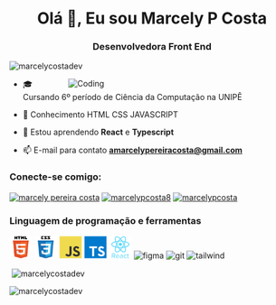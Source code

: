 <h1 align="center">Olá 👋, Eu sou Marcely P Costa</h1>
<h3 align="center">Desenvolvedora Front End</h3>

<p align="left"> <img src="https://komarev.com/ghpvc/?username=marcelycostadev&label=Profile%20views&color=0e75b6&style=flat" alt="marcelycostadev" /> </p>

<img
      align="right"
      src="https://miro.medium.com/v2/resize:fit:828/format:webp/1*jcFRMD3bvm2zvGUH1oMGCw.png"
      alt="Coding"
      width="400"
  />

- 🎓 Cursando 6º período de Ciência da Computação na UNIPÊ

- 🧠 Conhecimento HTML  CSS  JAVASCRIPT  

- 🌱 Estou aprendendo **React** e **Typescript**

- 📫 E-mail para contato **amarcelypereiracosta@gmail.com**


<h3 align="left">Conecte-se comigo:</h3>
<p align="left">
  <a href="https://linkedin.com/in/marcely-pereira-costa-404b19239/" target="blank"
    ><img
      align="center"
      src="https://raw.githubusercontent.com/rahuldkjain/github-profile-readme-generator/master/src/images/icons/Social/linked-in-alt.svg"
      alt="marcely pereira costa"
      height="30"
      width="40"
  /></a>
  <a href="https://instagram.com/marcelypcosta8" target="blank"
    ><img
      align="center"
      src="https://raw.githubusercontent.com/rahuldkjain/github-profile-readme-generator/master/src/images/icons/Social/instagram.svg"
      alt="marcelypcosta8"
      height="30"
      width="40"
  /></a>
  <a href="https://discord.gg/marcelypcosta" target="blank"
    ><img
      align="center"
      src="https://raw.githubusercontent.com/rahuldkjain/github-profile-readme-generator/master/src/images/icons/Social/discord.svg"
      alt="marcelypcosta"
      height="30"
      width="40"
  /></a>
</p>

<h3 align="left">Linguagem de programação e ferramentas</h3>
<p align="left">
    <img
      src="https://raw.githubusercontent.com/devicons/devicon/master/icons/html5/html5-original-wordmark.svg"
      alt="html5"
      width="40"
      height="40"
    />
    <img
      src="https://raw.githubusercontent.com/devicons/devicon/master/icons/css3/css3-original-wordmark.svg"
      alt="css3"
      width="40"
      height="40"
    />
    <img
      src="https://raw.githubusercontent.com/devicons/devicon/master/icons/javascript/javascript-original.svg"
      alt="javascript"
      width="40"
      height="40"
    />
    <img
      src="https://raw.githubusercontent.com/devicons/devicon/master/icons/typescript/typescript-original.svg"
      alt="typescript"
      width="40"
      height="40"
    />
    <img
      src="https://raw.githubusercontent.com/devicons/devicon/master/icons/react/react-original-wordmark.svg"
      alt="react"
      width="40"
      height="40"
    />
    <img
      src="https://www.vectorlogo.zone/logos/figma/figma-icon.svg"
      alt="figma"
      width="40"
      height="40"
    />
    <img
      src="https://www.vectorlogo.zone/logos/git-scm/git-scm-icon.svg"
      alt="git"
      width="40"
      height="40"
    />
    <img
      src="https://www.vectorlogo.zone/logos/tailwindcss/tailwindcss-icon.svg"
      alt="tailwind"
      width="40"
      height="40"
    />
</p>

<p>&nbsp;<img align="center" src="https://github-readme-stats.vercel.app/api?username=marcelycostadev&show_icons=true&locale=en" alt="marcelycostadev" /></p>
<p><img align="left" src="https://github-readme-stats.vercel.app/api/top-langs?username=marcelycostadev&show_icons=true&locale=en&layout=compact" alt="marcelycostadev" /></p>


